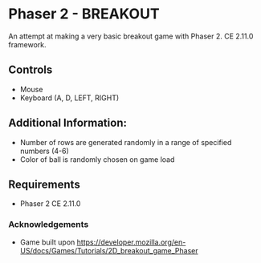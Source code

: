 # Phaser 2 - BREAKOUT
An attempt at making a very basic breakout game with Phaser 2. CE 2.11.0 framework.

## Controls
- Mouse
- Keyboard (A, D, LEFT, RIGHT)

## Additional Information:
- Number of rows are generated randomly in a range of specified numbers (4-6)
- Color of ball is randomly chosen on game load

## Requirements
- Phaser 2 CE 2.11.0

### Acknowledgements
-  Game built upon https://developer.mozilla.org/en-US/docs/Games/Tutorials/2D_breakout_game_Phaser
